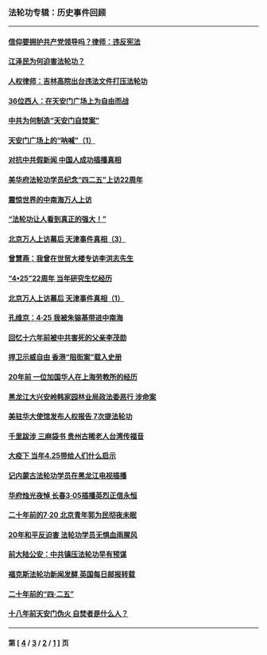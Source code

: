 ### 法轮功专辑：历史事件回顾
---
#### [信仰要拥护共产党领导吗？律师：违反宪法](../../pages/nf5793/n14061325.md?10140430) 
#### [江泽民为何迫害法轮功？](../../pages/nf5793/n13876324.md?10140430) 
#### [人权律师：吉林高院出台违法文件打压法轮功](../../pages/nf5793/n13825665.md?10140430) 
#### [36位西人：在天安门广场上为自由而战](../../pages/nf5793/n13390029.md?10140430) 
#### [中共为何制造“天安门自焚案”](../../pages/nf5793/n13183270.md?10140430) 
#### [天安门广场上的“呐喊”（1）](../../pages/nf5793/n13105277.md?10140430) 
#### [对抗中共假新闻 中国人成功插播真相](../../pages/nf5793/n12910618.md?10140430) 
#### [美华府法轮功学员纪念“四二五”上访22周年](../../pages/nf5793/n12904445.md?10140430) 
#### [震惊世界的中南海万人上访](../../pages/nf5793/n12903976.md?10140430) 
#### [“法轮功让人看到真正的强大！”](../../pages/nf5793/n12903195.md?10140430) 
#### [北京万人上访幕后 天津事件真相（3）](../../pages/nf5793/n12902807.md?10140430) 
#### [曾慧燕：我曾在世贸大楼专访李洪志先生](../../pages/nf5793/n12898729.md?10140430) 
#### [“4•25”22周年 当年研究生忆经历](../../pages/nf5793/n12894152.md?10140430) 
#### [北京万人上访幕后 天津事件真相（1）](../../pages/nf5793/n12885174.md?10140430) 
#### [孔维京：4·25 我被朱镕基带进中南海](../../pages/nf5793/n12864987.md?10140430) 
#### [回忆十六年前被中共害死的父亲李茂勋](../../pages/nf5793/n12880270.md?10140430) 
#### [捍卫示威自由 香港“阻街案”载入史册](../../pages/nf5793/n12811245.md?10140430) 
#### [20年前 一位加国华人在上海劳教所的经历](../../pages/nf5793/n12707932.md?10140430) 
#### [黑龙江大兴安岭韩家园林业局政法委恶行 涉命案](../../pages/nf5793/n12622815.md?10140430) 
#### [美驻华大使馆发布人权报告 7次提法轮功](../../pages/nf5793/n12520541.md?10140430) 
#### [千里跋涉 三麻袋书 贵州古稀老人台湾传福音](../../pages/nf5793/n12198750.md?10140430) 
#### [大疫下 当年4.25带给人们什么启示](../../pages/nf5793/n12058565.md?10140430) 
#### [记内蒙古法轮功学员在黑龙江电视插播](../../pages/nf5793/n11699194.md?10140430) 
#### [华府烛光夜悼 长春3·05插播英烈正信永恒](../../pages/nf5793/n11397432.md?10140430) 
#### [二十年前的7·20 北京青年郭为民彻夜未眠](../../pages/nf5793/n11354195.md?10140430) 
#### [20年和平反迫害 法轮功学员无惧血雨腥风](../../pages/nf5793/n11348279.md?10140430) 
#### [前大陆公安：中共镇压法轮功早有预谋](../../pages/nf5793/n11352168.md?10140430) 
#### [福克斯法轮功新闻发酵  英国每日邮报转载](../../pages/nf5793/n11285952.md?10140430) 
#### [二十年前的“四·二五”](../../pages/nf5793/n11207639.md?10140430) 
#### [十八年前天安门伪火 自焚者是什么人？](../../pages/nf5793/n10996556.md?10140430) 

---
#### 第 [ [4](./4.md?10140430) / [3](./3.md?10140430) / [2](./2.md?10140430) / [1](./1.md?10140430) ] 页
